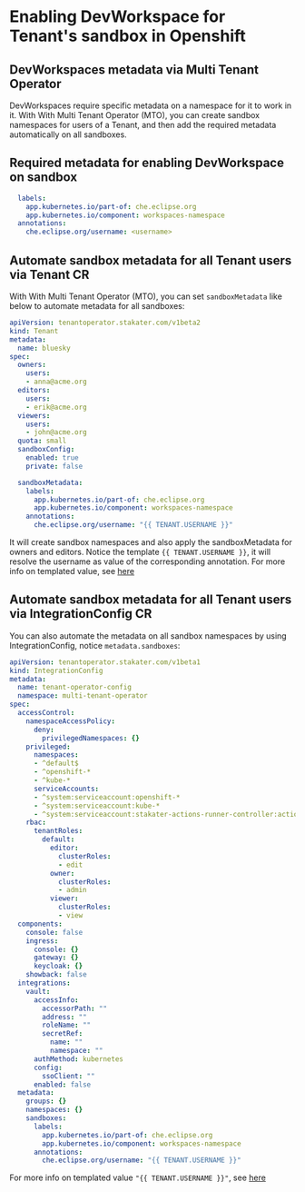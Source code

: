 # Enabling DevWorkspace for Tenant's sandbox in Openshift

## DevWorkspaces metadata via Multi Tenant Operator

DevWorkspaces require specific metadata on a namespace for it to work in it. With With Multi Tenant Operator (MTO), you can create sandbox namespaces for users of a Tenant, and then add the required metadata automatically on all sandboxes.

## Required metadata for enabling DevWorkspace on sandbox

```yaml
  labels:
    app.kubernetes.io/part-of: che.eclipse.org
    app.kubernetes.io/component: workspaces-namespace
  annotations:
    che.eclipse.org/username: <username>
```

## Automate sandbox metadata for all Tenant users via Tenant CR
With With Multi Tenant Operator (MTO), you can set `sandboxMetadata` like below to automate metadata for all sandboxes:

```yaml
apiVersion: tenantoperator.stakater.com/v1beta2
kind: Tenant
metadata:
  name: bluesky
spec:
  owners:
    users:
    - anna@acme.org
  editors:
    users:
    - erik@acme.org
  viewers:
    users:
    - john@acme.org
  quota: small
  sandboxConfig:
    enabled: true
    private: false

  sandboxMetadata:
    labels:
      app.kubernetes.io/part-of: che.eclipse.org
      app.kubernetes.io/component: workspaces-namespace
    annotations:
      che.eclipse.org/username: "{{ TENANT.USERNAME }}"
```

It will create sandbox namespaces and also apply the sandboxMetadata for owners and editors. Notice the template `{{ TENANT.USERNAME }}`, it will resolve the username as value of the corresponding annotation. For more info on templated value, see [here](../../reference-guides/templated-metadata-values.md)

## Automate sandbox metadata for all Tenant users via IntegrationConfig CR
You can also automate the metadata on all sandbox namespaces by using IntegrationConfig, notice `metadata.sandboxes`:

```yaml
apiVersion: tenantoperator.stakater.com/v1beta1
kind: IntegrationConfig
metadata:
  name: tenant-operator-config
  namespace: multi-tenant-operator
spec:
  accessControl:
    namespaceAccessPolicy:
      deny:
        privilegedNamespaces: {}
    privileged:
      namespaces:
      - ^default$
      - ^openshift-*
      - ^kube-*
      serviceAccounts:
      - ^system:serviceaccount:openshift-*
      - ^system:serviceaccount:kube-*
      - ^system:serviceaccount:stakater-actions-runner-controller:actions-runner-controller-runner-deployment$
    rbac:
      tenantRoles:
        default:
          editor:
            clusterRoles:
            - edit
          owner:
            clusterRoles:
            - admin
          viewer:
            clusterRoles:
            - view
  components:
    console: false
    ingress:
      console: {}
      gateway: {}
      keycloak: {}
    showback: false
  integrations:
    vault:
      accessInfo:
        accessorPath: ""
        address: ""
        roleName: ""
        secretRef:
          name: ""
          namespace: ""
      authMethod: kubernetes
      config:
        ssoClient: ""
      enabled: false
  metadata:
    groups: {}
    namespaces: {}
    sandboxes:
      labels:
        app.kubernetes.io/part-of: che.eclipse.org
        app.kubernetes.io/component: workspaces-namespace
      annotations:
        che.eclipse.org/username: "{{ TENANT.USERNAME }}"
```

 For more info on templated value `"{{ TENANT.USERNAME }}"`, see [here](../../reference-guides/templated-metadata-values.md)